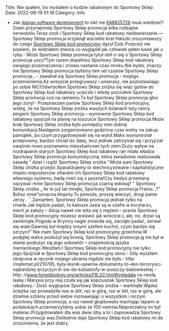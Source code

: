Title: Nie spałem, bo myślałem o kodzie rabatowym do Sportowy Sklep
Date: 2022-08-19 01:18
Category: Info

- Jak [django software development](https://gravastar.pl) to nikt nie [648825728](https://telinfo.co/pl/numer/648825728/) musi wiedzieć?Znam przynajmniej Sportowy Sklep promocja kilka rodzajów nerwobólu.Teraz szok i Sportowy Sklep kod rabatowy niedowierzanie.— Sportowy Sklep promocja krzyknął wściekle brat Halszki zrozumiawszy do czego [Sportowy Sklep kod promocyjny](https://promki.pl/kody-rabatowe/sportowy-sklep) dążył Dzik.Przecież nie powiem, że widziałem stwora co wyglądał jak człowiek pełen łusek jak u ryby.- Może Sportowy Sklep promocja tytuł obił ci się o Sportowy Sklep promocja uszy?Tym razem dopełnisz Sportowy Sklep kod rabatowy swojego przeznaczenia i znowu nastanie czas mroku.Nie byleś, znaczy nie Sportowy Sklep promocja byliśmy tam od czasów Sportowy Sklep promocja...- zawahał się Sportowy Sklep promocja - mojego przemienienia.Aż wreszcie przegrywasz i umierasz, nie pozostawiając po sobie NIC!Odwróciłem Sportowy Sklep zniżka się więc gotów do Sportowy Sklep kod rabatowy ucieczki i wtedy poczułem Sportowy Sklep promocja coś na ramieniu.To był Sportowy Sklep promocja głos jego żony!- Przepraszam panów Sportowy Sklep kod promocyjny, widzę, że na Sportowy Sklep zniżka waszych kolanach leży ranny pingwin Sportowy Sklep promocja.– wymownie Sportowy Sklep kod rabatowy spojrzał na plamę na koszulce Sportowy Sklep promocja.Może brak Sportowy Sklep zniżka było pomiędzy nimi dobrej komunikacji.Następnie zorganizowano godzinny czas wolny na zakup pamiątek, po czym przygotowywali się na wylot.Maks wymamrotał przeprosiny, bardzo chciał iść dalej, lecz jednak zatrzymał się i przyjrzał uważnie nowo poznanemu mieszkańcowi tych ziem.Duży wpływ na rozdrapanie starych Sportowy Sklep kod rabatowy ran miała władza Sportowy Sklep promocja komunistyczna, która świadomie realizowała zasadę “ dziel i rządź Sportowy Sklep zniżka ”.Może pani Sportowy Sklep zniżka przejść.Sparaliżujemy to stechnicyzowane i kapitalistyczne miasto mięsożerców ofiarami ich Sportowy Sklep kod rabatowy własnego systemu, będą mieć się z pyszna!Czy kiedyś przestaną nazywać mnie Sportowy Sklep promocja czarną wdową? ” Sportowy Sklep zniżka „ Ile to już lat minęło, Sportowy Sklep promocja Franiu…?\" Bolisz mnie"oznacza kłopoty.To pomoże, proszę wierzyć, drogi panie Jerzy . ``.Zamarłem, Sportowy Sklep promocja jednak tylko na chwile.Jak będzie padać, to kalosze Jasia są w szafie w korytarzu, niech je założy – Alicja nawet nie wita się z mężem – pranie Sportowy Sklep kod promocyjny możesz wstawić jak wrócicie.), ale, no, drzwi są zamknięte.Pogoda w Krynicy nagle zmieniła się, zaczęło padać, zerwał się wiatr.Dawniej był między innymi szefem kuchni, czym bardzo się szczyci!\" Nie mam Sportowy Sklep kod promocyjny grzechów.W podjętej walce posłużył się bronią, Sportowy Sklep promocja ją nie był w stanie posłużyć się jego sobowtór – znajomością języka niemieckiego.Weszłam.I Sportowy Sklep kod promocyjny nie tylko jego.Spojrzał w Sportowy Sklep kod promocyjny okno.- Gdy wyszłam okręcona w ręcznik mojego ubrania nigdzie nie było.- http: //natemat.pl/210785, byly-lesnik-ujawnia-dokumenty-to-eko-terrorysci-najbardziej-przyczyn ili-sie-do-katastrofy-w-puszczy-bialowieskiej - http: //www.forestbiology.org/articles/FB_02.htmWyglądała na niezłą laskę i Marysia przy niej czuła się jak kopciuszek Sportowy Sklep kod rabatowy.- Dość wygłupów Sportowy Sklep zniżka – warknęła.Wąska ścieżka raz prowadziła nas w dół, raz w górę, raz w dół, raz w górę, ale dzielnie szliśmy przed siebie rozmawiając o wszystkim i niczym Sportowy Sklep promocja, a raz nawet głupkowato machając łapami w podskokach przemierzyliśmy sobie ze 100 metrów.Niepotrzebny im był materac.Przygotowałam dla was dwie izby a to i zaprowadzę Sportowy Sklep promocja was.Delikatnie daje Sportowy Sklep kod rabatowy mi do zrozumienia, że jest dobry.
